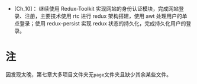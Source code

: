 + [Ch_10]：
  继续使用 Redux-Toolkit 实现网站的身份认证模块，完成网站登录、注册，主要技术使用 rtc 进行 redux 架构搭建，使用 awt 处理用户的单点登录；使用 redux-persist 实现 redux 状态的持久化，完成持久化用户的登录。

# 注
因发现太晚，第七章大多项目文件夹无`page`文件夹且缺少其余某些文件。
